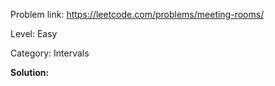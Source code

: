 Problem link: https://leetcode.com/problems/meeting-rooms/

Level: Easy

Category: Intervals

<b>Solution: </b>
